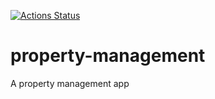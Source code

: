 [![Actions Status](https://github.com/production/badge/Basemera/property-management)](https://xxx.execute-api.us-west-2.amazonaws.com/production/results/Basemera/property-management)

# property-management
A property management app
